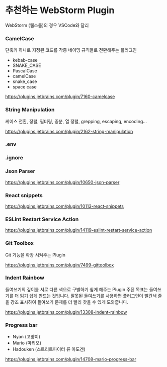 # 추천하는 WebStorm Plugin 

WebStorm (웹스톰)의 경우 VSCode와 달리 

### CamelCase

단축키 하나로 지정된 코드를 각종 네이밍 규칙들로 전환해주는 플러그인

* kebab-case 
* SNAKE_CASE 
* PascalCase 
* camelCase 
* snake_case 
* space case

https://plugins.jetbrains.com/plugin/7160-camelcase


### String Manipulation

케이스 전환, 정렬, 필터링, 증분, 열 정렬, grepping, escaping, encoding...

https://plugins.jetbrains.com/plugin/2162-string-manipulation

### .env

### .ignore

### Json Parser

https://plugins.jetbrains.com/plugin/10650-json-parser

### React snippets

https://plugins.jetbrains.com/plugin/10113-react-snippets

### ESLint Restart Service Action

https://plugins.jetbrains.com/plugin/14119-eslint-restart-service-action


### Git Toolbox

Git 기능을 확장 시켜주는 Plugin

https://plugins.jetbrains.com/plugin/7499-gittoolbox

### Indent Rainbow

들여쓰기의 깊이를 서로 다른 색으로 구별하기 슆게 해주는 Plugin
주된 목표는 들여쓰기를 더 읽기 쉽게 만드는 것입니다. 잘못된 들여쓰기를 사용하면 플러그인이 빨간색 줄을 강조 표시하여 들여쓰기 문제를 더 빨리 찾을 수 있게 도와줍니다.


https://plugins.jetbrains.com/plugin/13308-indent-rainbow


### Progress bar

* Nyan (고양이)
* Mario (마리오)
* Hadouken (스트리트파이터 류 아도겐)

https://plugins.jetbrains.com/plugin/14708-mario-progress-bar